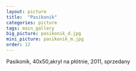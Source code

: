 ```yaml
---
layout: picture
title:  "Pasikonik"
categories: picture
tags: main_gallery
big_picture: pasikonik_d.jpg
mini_picture: pasikonik_m.jpg
order: 12
---
```

Pasikonik, 40x50,akryl na płótnie, 2011, sprzedany
